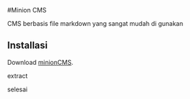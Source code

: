 #Minion CMS

CMS berbasis file markdown yang sangat mudah di gunakan


## Installasi

Download [minionCMS](https://github.com/xtwoend/MinionCMS/archive/master.zip "Download").

extract 

selesai